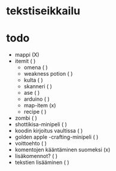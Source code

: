 # tekstiseikkailu
# todo
- mappi (X)
- itemit ( )
  - omena ( )
  - weakness potion ( )
  - kulta ( )
  - skanneri ( )
  - ase ( )
  - arduino ( )
  - map-item (x)
  - recipe ( )
- zombi ( )
- shottikisa-minipeli ( )
- koodin kirjoitus vaultissa ( )
- golden apple -crafting-minipeli ( )
- voittoehto ( )
- komentojen kääntäminen suomeksi (x)
- lisäkomennot? ( )
- tekstien lisääminen ( )